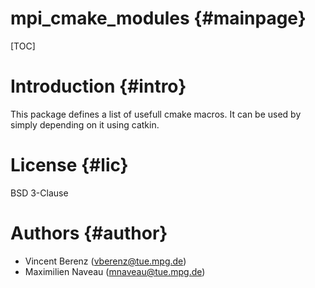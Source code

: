 mpi_cmake_modules  {#mainpage}
=================
[TOC]

# Introduction {#intro}

This package defines a list of usefull cmake macros.
It can be used by simply depending on it using catkin.

# License {#lic}

BSD 3-Clause

# Authors {#author}

- Vincent Berenz (vberenz@tue.mpg.de)
- Maximilien Naveau (mnaveau@tue.mpg.de)